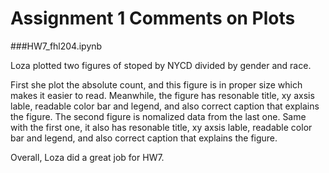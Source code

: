 
# Assignment 1 Comments on Plots

###HW7_fhl204.ipynb

Loza plotted two figures of stoped by NYCD divided by gender and race. 

First she plot the absolute count, and this figure is in proper size which makes it easier to read. Meanwhile, the figure has resonable title, xy axsis lable, readable color bar and legend, and also correct caption that explains the figure. The second figure is nomalized data from the last one. Same with the first one, it also has resonable title, xy axsis lable, readable color bar and legend, and also correct caption that explains the figure.


Overall, Loza did a great job for HW7.
